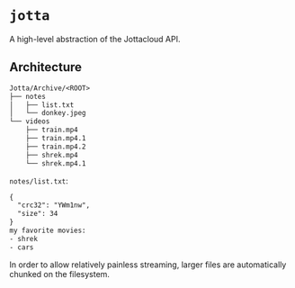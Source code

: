 # `jotta`

A high-level abstraction of the Jottacloud API.

## Architecture

```txt
Jotta/Archive/<ROOT>
├── notes
│   ├── list.txt
│   └── donkey.jpeg
└── videos
    ├── train.mp4
    ├── train.mp4.1
    ├── train.mp4.2
    ├── shrek.mp4
    └── shrek.mp4.1
```

`notes/list.txt`:

```txt
{
  "crc32": "YWm1nw",
  "size": 34
}
my favorite movies:
- shrek
- cars
```

In order to allow relatively painless streaming, larger files are automatically chunked on the filesystem.
